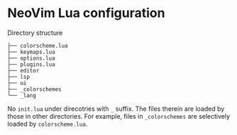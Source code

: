 # NeoVim Lua configuration

Directory structure

```
├── colorscheme.lua
├── keymaps.lua
├── options.lua
├── plugins.lua
├── editor
├── lsp
├── ui
├── _colorschemes
└── _lang
```

No `init.lua` under direcotries with `_` suffix.
The files therein are loaded by those in other directories.
For example, files in `_colorschemes` are selectively loaded by `colorscheme.lua`.
